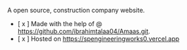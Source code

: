 A open source, construction company website. 

- [ x ] Made with the help of @ https://github.com/ibrahimtalaa04/Amaas.git. 
- [ x ] Hosted on https://spengineeringworks0.vercel.app
